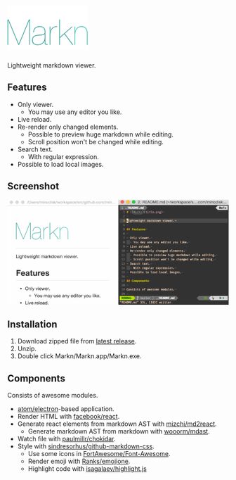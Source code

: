 # ![Markn](assets/title.png)

Lightweight markdown viewer.

## Features

- Only viewer.
  - You may use any editor you like.
- Live reload.
- Re-render only changed elements.
  - Possible to preview huge markdown while editing.
  - Scroll position won't be changed while editing.
- Search text.
  - With regular expression.
- Possible to load local images.

## Screenshot

![Demo](assets/demo.gif)

## Installation

1. Download zipped file from [latest release](https://github.com/minodisk/markn/releases/latest).
1. Unzip.
1. Double click Markn/Markn.app/Markn.exe.

## Components

Consists of awesome modules.

- [atom/electron](https://github.com/atom/electron)-based application.
- Render HTML with [facebook/react](https://github.com/facebook/react).
- Generate react elements from markdown AST with [mizchi/md2react](https://github.com/mizchi/md2react).
  - Generate markdown AST from markdown with [wooorm/mdast](https://github.com/wooorm/mdast).
- Watch file with [paulmillr/chokidar](https://github.com/paulmillr/chokidar).
- Style with [sindresorhus/github-markdown-css](https://github.com/sindresorhus/github-markdown-css).
  - Use some icons in [FortAwesome/Font-Awesome](https://github.com/FortAwesome/Font-Awesome).
  - Render emoji with [Ranks/emojione](https://github.com/Ranks/emojione).
  - Highlight code with [isagalaev/highlight.js](https://github.com/isagalaev/highlight.js)
